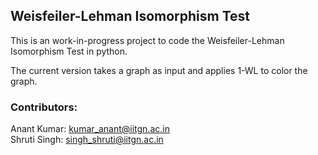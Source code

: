 ## Weisfeiler-Lehman Isomorphism Test
This is an work-in-progress project to code the Weisfeiler-Lehman Isomorphism Test in python.

The current version takes a graph as input and applies 1-WL to color the graph.

### Contributors:
Anant Kumar: kumar_anant@iitgn.ac.in  
Shruti Singh: singh_shruti@iitgn.ac.in